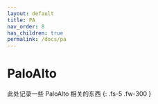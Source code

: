 ```yaml
---
layout: default
title: PA
nav_order: 8
has_children: true
permalink: /docs/pa
---
```

# PaloAlto

此处记录一些 PaloAlto 相关的东西
{: .fs-5 .fw-300 }

